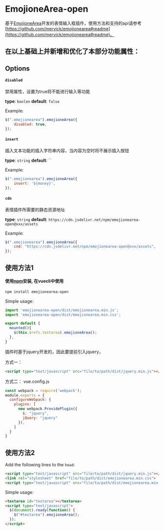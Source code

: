 # EmojioneArea-open

基于[EmojioneArea](https://github.com/mervick/emojionearea)开发的表情输入框插件，使用方法和支持的api请参考[https://github.com/mervick/emojionearea#readme](https://github.com/mervick/emojionearea#readme)。

## 在以上基础上并新增和优化了本部分功能属性：

## Options

#### `disabled`
禁用属性，设置为true将不能进行输入等功能

**type**: `boolen`
**default**: `false`

Example:
```js
$(".emojionearea").emojioneArea({
    disabled: true,
});
```

#### `insert`
插入文本功能的插入字符串内容，当内容为空时将不展示插入按钮

**type**: `string`
**default**: ``

Example:
```js
$(".emojionearea").emojioneArea({
    insert: '${money}',
});
```

#### `cdn`
表情插件所需要的静态资源地址

**type**: `string`
**default**: `https://cdn.jsdelivr.net/npm/emojionearea-open@xxx/assets`

Example:
```js
$(".emojionearea").emojioneArea({
    cnd: "https://cdn.jsdelivr.net/npm/emojionearea-open@xxx/assets",
});
```


## 使用方法1

#### 使用[npm](https://www.npmjs.com/)安装, 在vuecli中使用

```bash
npm install emojionearea-open
```

Simple usage:
```js
import 'emojionearea-open/dist/emojionearea.min.js';
import 'emojionearea-open/dist/emojionearea.min.css';

export default {
  mounted(){
    $(this.$refs.textarea).emojioneArea();
  },
}
```

插件时基于jquery开发的，因此要提前引入jquery，

方式一：
```html
<script type="text/javascript" src="file/to/path/dist/jquery.min.js"></script>
```

方式二：
vue.config.js
```js
const webpack = require('webpack');
module.exports = {
  configureWebpack: {
    plugins: [
      new webpack.ProvidePlugin({
        $: "jquery",
        jQuery: "jquery"
      }),
    ]
  }
}
```

## 使用方法2

Add the following lines to the `head`:
```html
<script type="text/javascript" src="file/to/path/dist/jquery.min.js"></script>
<link rel="stylesheet" href="file/to/path/dist/emojionearea.min.css">
<script type="text/javascript" src="file/to/path/dist/emojionearea.min.js"></script>
```
Simple usage:

```html
<textarea id="textarea"></textarea>
<script type="text/javascript">
  $(document).ready(function() {
    $("#textarea").emojioneArea();
  });
</script>